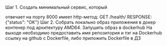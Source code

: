 Шаг 1. Создать минимальный сервис, который

отвечает на порту 8000
имеет http-метод:
GET /health/
RESPONSE: {"status": "OK"}
Шаг 2. Cобрать локально образ приложения в докер контенер под архитектуру AMD64.
Запушить образ в dockerhub
На выходе необходимо предоставить
имя репозитория и тэг на Dockerhub
ссылку на github c Dockerfile, либо приложить Dockerfile в ДЗ